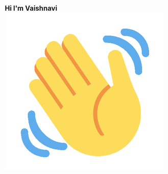 ## Hi I'm Vaishnavi <img src="https://github.com/kaito-bot/kaito-bot/blob/master/.github/images/wave-hello.gif">
